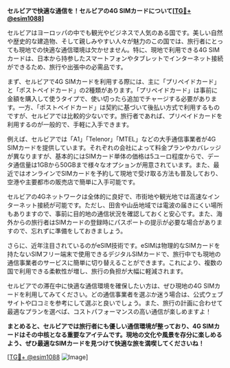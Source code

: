 **セルビアで快適な通信を！セルビアの4G SIMカードについて[[TG💪+ @esim1088](https://t.me/s/esim1088)]**

セルビアはヨーロッパの中でも観光やビジネスで人気のある国です。美しい自然や歴史的な建造物、そして親しみやすい人々が魅力のこの国では、旅行者にとっても現地での快適な通信環境は欠かせません。特に、現地で利用できる4G SIMカードは、日本から持参したスマートフォンやタブレットでインターネット接続ができるため、旅行や出張中の必需品です。

まず、セルビアで4G SIMカードを利用する際には、主に「プリペイドカード」と「ポストペイドカード」の2種類があります。「プリペイドカード」は事前に金額を購入して使うタイプで、使い切ったら追加でチャージする必要があります。一方、「ポストペイドカード」は契約に基づいて後払い方式で利用するものですが、セルビアでは比較的少ないです。旅行者であれば、プリペイドカードを利用するのが一般的で、手軽に入手できます。

例えば、セルビアでは「A1」「Telenor」「MTEL」などの大手通信事業者が4G SIMカードを提供しています。それぞれの会社によって料金プランやカバレッジが異なりますが、基本的にはSIMカード単体の価格は5ユーロ程度からで、データ通信量は1GBから50GBまで様々なオプションが用意されています。また、最近ではオンラインでSIMカードを予約して現地で受け取る方法も普及しており、空港や主要都市の販売店で簡単に入手可能です。

セルビアの4Gネットワークは全体的に良好で、市街地や観光地では高速なインターネット接続が可能です。ただし、田舎や山岳地域では電波の届きにくい場所もありますので、事前に目的地の通信状況を確認しておくと安心です。また、海外からの旅行者はSIMカードの登録時にパスポートの提示が必要な場合がありますので、忘れずに準備をしておきましょう。

さらに、近年注目されているのがeSIM技術です。eSIMは物理的なSIMカードを持たないSIMフリー端末で使用できるデジタルSIMカードで、旅行中でも現地の通信事業者のサービスに簡単に切り替えることができます。これにより、複数の国で利用できる柔軟性が増し、旅行の負担が大幅に軽減されます。

セルビアでの滞在中に快適な通信環境を確保したい方は、ぜひ現地の4G SIMカードを利用してみてください。どの通信事業者を選ぶか迷う場合は、公式ウェブサイトや口コミを参考にして選ぶと良いでしょう。また、旅行の計画に合わせて最適なプランを選べば、コストパフォーマンスの高い通信が楽しめますよ！

**まとめると、セルビアでは旅行者にも優しい通信環境が整っており、4G SIMカードはその中核となる重要なアイテムです。現地の文化や風景を存分に楽しめるよう、ぜひ最適なSIMカードを見つけて快適な旅を満喫してくださいね！**

[[TG💪+ @esim1088](https://t.me/s/esim1088) ![Image](https://i.postimg.cc/Y0z9fWf4/image.png)]
